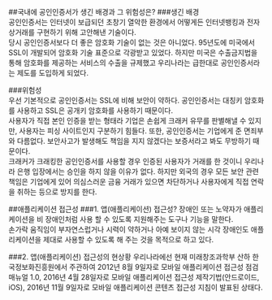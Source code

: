##국내에 공인인증서가 생긴 배경과 그 위험성은?
###생긴 배경  
공인인증서는 인터넷이 보급되던 초창기 열악한 환경에서 어떻게든 인터넷뱅킹과 전자상거래를 구현하기 위해 고안해낸 기술이다.  
당시 공인인증서보다 더 좋은 암호화 기술이 없는 것은 아니었다. 95년도에 미국에서 SSL이 개발되어 암호화 기술 표준으로 각광받고 있었다. 하지만 미국은 수출금지법을 통해 암호화를 제공하는 서비스의 수출을 규제했고 우리나라는 급한대로 공인인증서라는 제도를 도입하게 되었다.  

###위험성  
우선 기본적으로 공인인증서는 SSL에 비해 보안이 약하다. 공인인증서는 대칭키 암호화를 사용하고 SSL은 공개키 암호화를 사용하기 때문이다.  
사용자가 직접 본인 인증을 받는 형태라 기업은 손쉽게 크래커 유무를 판별해낼 수 있지만, 사용자는 피싱 사이트인지 구분하기 힘들다. 또한, 공인인증서는 기업에게 준 면죄부와 다름없다. 보안사고가 발생해도 책임을 지지 않겠다는 보증서라고 봐도 무방하기 때문이다.  
크래커가 크래킹한 공인인증서를 사용할 경우 인증된 사용자가 거래를 한 것이니 우리나라 은행 입장에서는 승인을 하지 않을 이유가 없다. 하지만 외국의 경우 모든 보안 관련 책임은 기업에게 있어 의심스러운 금융 거래가 있으면 차단하거나 사용자에게 직접 연락을 취하는 등으로 방지를 한다.  

##애플리케이션 접근성
###1. 앱(애플리케이션) 접근성?
장애인 또는 노약자가 애플리케이션을 비 장애인처럼 사용 할 수 있도록 지원해주는 도구나 기능을 말한다.  
손가락 움직임이 부자연스럽거나 시력이 약하거나 아예 보이지 않는 시각 장애인도 애플리케이션을 제대로 사용할 수 있도록 해 주는 것을 목적으로 하고 있다.   


###2. 앱(애플리케이션) 접근성의 현상황
우리나라에선 현재 미래창조과학부 산하 한국정보화진흥원에서 주관하여
2012년 8월 9일자로 모바일 애플리케이션 접근성 점검 매뉴얼 1.0,
2016년 4월 28일자로 모바일 애플리케이션 접근성 제작기법(안드로이드, iOS),
2016년 11월 9일자로 모바일 애플리케이션 콘텐츠 접근성 지침이 발표된 상태다.  

